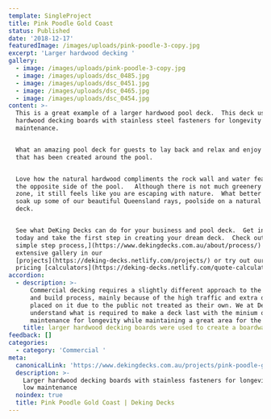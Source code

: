 ```yaml
---
template: SingleProject
title: Pink Poodle Gold Coast
status: Published
date: '2018-12-17'
featuredImage: /images/uploads/pink-poodle-3-copy.jpg
excerpt: 'Larger hardwood decking '
gallery:
  - image: /images/uploads/pink-poodle-3-copy.jpg
  - image: /images/uploads/dsc_0485.jpg
  - image: /images/uploads/dsc_0451.jpg
  - image: /images/uploads/dsc_0465.jpg
  - image: /images/uploads/dsc_0454.jpg
content: >-
  This is a great example of a larger hardwood pool deck.  This deck uses larger
  hardwood decking boards with stainless steel fasteners for longevity and low
  maintenance.


  What an amazing pool deck for guests to lay back and relax and enjoy the zone
  that has been created around the pool.


  Love how the natural hardwood compliments the rock wall and water feature on
  the opposite side of the pool.   Although there is not much greenery in this
  zone, it still feels like you are escaping with nature.  What better way to
  soak up some of our beautiful Queensland rays, poolside on a natural timber
  deck.


  See what DeKing Decks can do for your business and pool deck.  Get in contact
  today and take the first step in creating your dream deck.  Check out our [6
  simple step process,](https://www.dekingdecks.com.au/about/process/) our
  extensive gallery in our
  [projects](https://deking-decks.netlify.com/projects/) or try out our online
  pricing [calculators](https://deking-decks.netlify.com/quote-calculator/).
accordion:
  - description: >-
      Commercial decking requires a slightly different approach to the design
      and build process, mainly because of the high traffic and extra demands
      placed on it due to the public not treated as their own. We at Deking
      understand what is required to make a deck last with the minium of
      maintenance for longevity while maintaining a great area for the public
    title: larger hardwood decking boards were used to create a boardwalk look
feedback: []
categories:
  - category: 'Commercial '
meta:
  canonicalLink: 'https://www.dekingdecks.com.au/projects/pink-poodle-gold-coast/'
  description: >-
    Larger hardwood decking boards with stainless fasteners for longevity and
    low maintenance
  noindex: true
  title: Pink Poodle Gold Coast | Deking Decks
---
```


